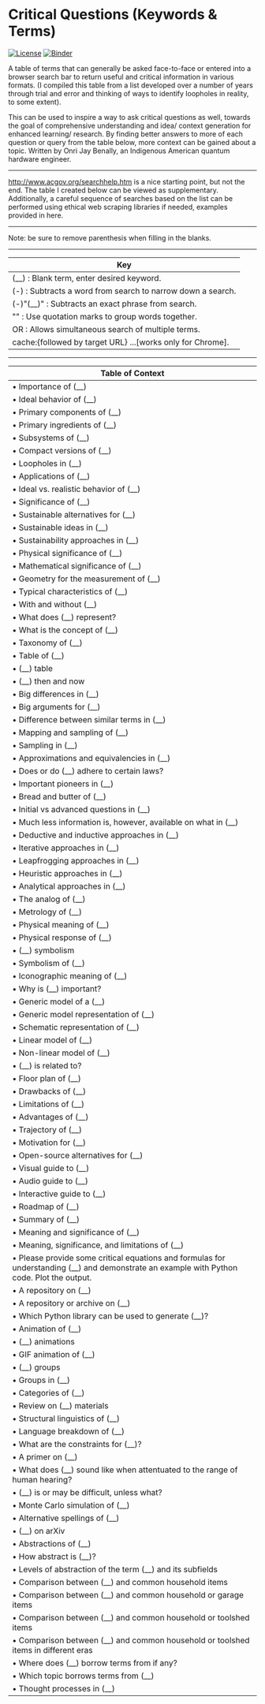 # Critical Questions (Keywords & Terms)

[![License](https://img.shields.io/badge/Creative_Commons-License-green)](https://choosealicense.com/licenses/cc-by-4.0) [![Binder](https://mybinder.org/badge_logo.svg)](https://mybinder.org/v2/gh/OJB-Quantum/Effective-Google-Search-Tips/main)

A table of terms that can generally be asked face-to-face or entered into a browser search bar to return useful and critical information in various formats. (I compiled this table from a list developed over a number of years through trial and error and thinking of ways to identify loopholes in reality, to some extent).

This can be used to inspire a way to ask critical questions as well, towards the goal of comprehensive understanding and idea/ context generation for enhanced learning/ research. By finding better answers to more of each question or query from the table below, more context can be gained about a topic. Written by Onri Jay Benally, an Indigenous American quantum hardware engineer.
_________________________________________________________________________________________________________________________________________________________________
http://www.acgov.org/searchhelp.htm is a nice starting point, but not the end. The table I created below can be viewed as supplementary.
Additionally, a careful sequence of searches based on the list can be performed using ethical web scraping libraries if needed, examples provided in here.
_________________________________________________________________________________________________________________________________________________________________

Note: be sure to remove parenthesis when filling in the blanks.
_________________________________________________________________________________________________________________________________________________________________


| Key |
|-----------------------|
| (__) : Blank term, enter desired keyword. |
| (-) : Subtracts a word from search to narrow down a search. |
| (-)"(__)" : Subtracts an exact phrase from search. |
| "" : Use quotation marks to group words together. |
| OR : Allows simultaneous search of multiple terms. |
| cache:{followed by target URL} ...[works only for Chrome]. |

_________________________________________________________________________________________________________________________________________________________________
| Table of Context |
|-----------------------|
| • Importance of (__) |
| • Ideal behavior of (__) |
| • Primary components of (__) |
| • Primary ingredients of (__) |
| • Subsystems of (__) |
| • Compact versions of (__) |
| • Loopholes in (__) |
| • Applications of (__) |
| • Ideal vs. realistic behavior of (__) |
| • Significance of (__)
| • Sustainable alternatives for (__) |
| • Sustainable ideas in (__) |
| • Sustainability approaches in (__) |
| • Physical significance of (__) |
| • Mathematical significance of (__) |
| • Geometry for the measurement of (__) |
| • Typical characteristics of (__) |
| • With and without (__) |
| • What does (__) represent? |
| • What is the concept of (__) |
| • Taxonomy of (__) |
| • Table of (__) |
| • (__) table |
| • (__) then and now |
| • Big differences in (__) |
| • Big arguments for (__) |
| • Difference between similar terms in (__) |
| • Mapping and sampling of (__) |
| • Sampling in (__) |
| • Approximations and equivalencies in (__) |
| • Does or do (__) adhere to certain laws? |
| • Important pioneers in (__) |
| • Bread and butter of (__) |
| • Initial vs advanced questions in (__) |
| • Much less information is, however, available on what in (__) |
| • Deductive and inductive approaches in (__) |
| • Iterative approaches in (__) |
| • Leapfrogging approaches in (__) |
| • Heuristic approaches in (__) |
| • Analytical approaches in (__) |
| • The analog of (__) |
| • Metrology of (__) |
| • Physical meaning of (__) |
| • Physical response of (__) |
| • (__) symbolism |
| • Symbolism of (__) |
| • Iconographic meaning of (__) |
| • Why is (__) important? |
| • Generic model of a (__) |
| • Generic model representation of (__) |
| • Schematic representation of (__) |
| • Linear model of (__) |
| • Non-linear model of (__) |
| • (__) is related to? |
| • Floor plan of (__) |
| • Drawbacks of (__) |
| • Limitations of (__) |
| • Advantages of (__) |
| • Trajectory of (__) |
| • Motivation for (__) |
| • Open-source alternatives for (__) |
| • Visual guide to (__) |
| • Audio guide to (__) |
| • Interactive guide to (__) |
| • Roadmap of (__) |
| • Summary of (__) |
| • Meaning and significance of (__) |
| • Meaning, significance, and limitations of (__) |
| • Please provide some critical equations and formulas for understanding (__) and demonstrate an example with Python code. Plot the output. |
| • A repository on (__) |
| • A repository or archive on (__) |
| • Which Python library can be used to generate (__)? |
| • Animation of (__) |
| • (__) animations |
| • GIF animation of (__) |
| • (__) groups |
| • Groups in (__) |
| • Categories of (__) |
| • Review on (__) materials |
| • Structural linguistics of (__) |
| • Language breakdown of (__) |
| • What are the constraints for (__)? |
| • A primer on (__)  |
| • What does (__) sound like when attentuated to the range of human hearing? |
| • (__) is or may be difficult, unless what? |
| • Monte Carlo simulation of (__) |
| • Alternative spellings of (__) |
| • (__) on arXiv |
| • Abstractions of (__) |
| • How abstract is (__)? |
| • Levels of abstraction of the term (__) and its subfields |
| • Comparison between (__) and common household items |
| • Comparison between (__) and common household or garage items |
| • Comparison between (__) and common household or toolshed items |
| • Comparison between (__) and common household or toolshed items in different eras |
| • Where does (__) borrow terms from if any? |
| • Which topic borrows terms from (__) |
| • Thought processes in (__) |
